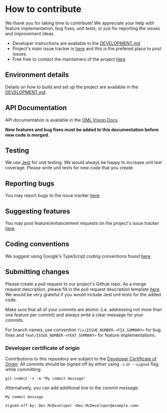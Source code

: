 # How to contribute

We thank you for taking time to contribute! We appreciate your help with feature implementation, bug fixes, unit tests, or just for reporting the issues and improvement ideas.

- Developer instructions are available in the [DEVELOPMENT.md](DEVELOPMENT.md)
- Project's main issue tracker is [here](https://github.com/opencaesar/oml-vision/issues/new/choose) and this is the prefered place to post issues. 
- Free free to contact the maintainers of the project [here](https://www.opencaesar.io/contributors/)

## Environment details

Details on how to build and set up the project are available in the [DEVELOPMENT.md](DEVELOPMENT.md).

## API Documentation

API documentation is available in the [OML Vision Docs](http://www.opencaesar.io/oml-vision-docs/).  

**New features and bug fixes must be added to this documentation before new code is merged.**

## Testing

We use [Jest](https://jestjs.io/) for unit testing. We would always be happy to increase unit test coverage. Please write unit tests for new code that you create.

## Reporting bugs

You may report bugs to the issue tracker [here](https://github.com/opencaesar/oml-vision/issues/new/choose). 

## Suggesting features

You may post feature/enhancement requests on the project's issue tracker [here](https://github.com/opencaesar/oml-vision/issues/new/choose).

## Coding conventions

We suggest using Google's TypeScript coding conventions found [here](https://google.github.io/styleguide/tsguide.html).

## Submitting changes

Please create a pull request to our project's Github repo. As a merge request description, please fill in the pull request description template [here](https://github.com/opencaesar/oml-vision/pulls). We would be very grateful if you would include Jest unit tests for the added code.

Make sure that all of your commits are atomic (i.e. addressing not more than one feature per commit) and always write a clear message for your commits.

For branch names, use convention `fix/ISSUE_NUMBER-<FIX_SUMMARY>` for bug fixes and `feat/ISSUE_NUMBER-<FEAT_SUMMARY>` for feature implementations.

### Developer certificate of origin

Contributions to this repository are subject to the [Developer Certificate of Origin](DCO). All commits should be signed off by either using `-s` or `--signed` flag while committing:
```
git commit -s -m "My commit message"
```

Alternatively, you can add additional line to the commit message:

```
My commit message

Signed-off-by: Dev McDeveloper <Dev.McDeveloper@example.com>
```
